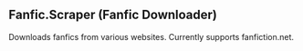 
## Fanfic.Scraper (Fanfic Downloader)

Downloads fanfics from various websites.
Currently supports fanfiction.net.
